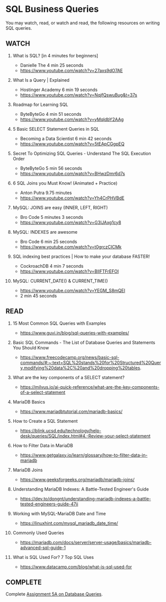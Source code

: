 # SQL Business Queries

You may watch, read, or watch and read, the following resources on writing SQL queries.

## WATCH

1. What is SQL? [in 4 minutes for beginners]
    - Danielle The 4 min 25 seconds
    - https://www.youtube.com/watch?v=27axs9dO7AE

2. What Is a Query | Explained
    - Hostinger Academy 6 min 19 seconds
    - https://www.youtube.com/watch?v=NqjfQswuBug&t=37s

3. Roadmap for Learning SQL
    - ByteByteGo 4 min 51 seconds
    - https://www.youtube.com/watch?v=yMqldbY2AAg

4. 5 Basic SELECT Statement Queries in SQL
    - Becoming a Data Scientist 6 min 42 seconds
    - https://www.youtube.com/watch?v=5tEApCGgpEQ

5. Secret To Optimizing SQL Queries - Understand The SQL Execution Order
    - ByteByteGo 5 min 56 seconds
    - https://www.youtube.com/watch?v=BHwzDmr6d7s

6. 6 SQL Joins you Must Know! (Animated + Practice)
    - Anton Putra 9.75 minutes
    - https://www.youtube.com/watch?v=Yh4CrPHVBdE

7. MySQL: JOINS are easy (INNER, LEFT, RIGHT)
    - Bro Code 5 minutes 3 seconds
    - https://www.youtube.com/watch?v=G3lJAxg1cy8

8. MySQL: INDEXES are awesome
    - Bro Code 6 min 25 seconds
    - https://www.youtube.com/watch?v=t0grczCICMk

9. SQL indexing best practices | How to make your database FASTER!
    - CockroachDB 4 min 7 seconds
    - https://www.youtube.com/watch?v=BIlFTFrEFOI

10. MySQL: CURRENT_DATE() & CURRENT_TIME()
    - https://www.youtube.com/watch?v=YEGM_S8mQEI
    - 2 min 45 seconds

## READ

1. 15 Most Common SQL Queries with Examples
    - https://www.guvi.in/blog/sql-queries-with-examples/

2. Basic SQL Commands - The List of Database Queries and Statements You Should Know
    - https://www.freecodecamp.org/news/basic-sql-commands/#:~:text=SQL%20stands%20for%20Structured%20Query,modifying%20data%2C%20and%20dropping%20tables.

3. What are the key components of a SELECT statement?
    - https://milvus.io/ai-quick-reference/what-are-the-key-components-of-a-select-statement

4. MariaDB Basics
    - https://www.mariadbtutorial.com/mariadb-basics/

5. How to Create a SQL Statement
    - https://blink.ucsd.edu/technology/help-desk/queries/SQL/index.html#4.-Review-your-select-statement

6. How to Filter Data in MariaDB
    - https://www.getgalaxy.io/learn/glossary/how-to-filter-data-in-mariadb

7. MariaDB Joins
    - https://www.geeksforgeeks.org/mariadb/mariadb-joins/

8. Understanding MariaDB Indexes: A Battle-Tested Engineer's Guide
    - https://dev.to/dongnt/understanding-mariadb-indexes-a-battle-tested-engineers-guide-47ii

9. Working with MySQL-MariaDB Date and Time
    - https://linuxhint.com/mysql_mariadb_date_time/

10. Commonly Used Queries
    - https://mariadb.com/docs/server/server-usage/basics/mariadb-advanced-sql-guide-1

11. What is SQL Used For? 7 Top SQL Uses
    - https://www.datacamp.com/blog/what-is-sql-used-for

## COMPLETE

Complete [Assignment 5A on Database Queries](5A_Assignment_DatabaseQueries.md).
